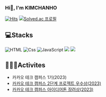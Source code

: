 

### Hi👋, I'm KIMCHANHO

[![Hits](https://hits.seeyoufarm.com/api/count/incr/badge.svg?url=https%3A%2F%2Fgithub.com%2Fkimchanho97&count_bg=%2379C83D&title_bg=%23555555&icon=&icon_color=%23E7E7E7&title=visited&edge_flat=false)](https://hits.seeyoufarm.com) [![Solved.ac
프로필](http://mazassumnida.wtf/api/mini/generate_badge?boj=nh0903)](https://solved.ac/nh0903)

## 💻Stacks

![HTML](https://img.shields.io/badge/HTML-E34F26?style=flat-square&logo=html5&logoColor=white) <img alt="Css" src ="https://img.shields.io/badge/CSS-1572B6.svg?&style=flat-square&logo=CSS3&logoColor=white"/> ![JavaScript](https://img.shields.io/badge/JavaScript-F7DF1E?style=flat-square&logo=javascript&logoColor=black) 
<img src="https://img.shields.io/badge/React-61DAFB?style=flat-square&logo=React&logoColor=white"> <img src="https://img.shields.io/badge/Python-3776AB?style=flat-square&logo=Python&logoColor=white">

## 🧑🏻‍💻Activites

+ 카카오 테크 캠퍼스 1기(2023)
+ [카카오 테크 캠퍼스 2단계 프로젝트 우수상(2023)](https://github.com/kimchanho97/step2-FE-kakao-shop)
+ [카카오 테크 캠퍼스 아이디어톤 장려상(2023)](https://gamy-property-526.notion.site/93bd7f148af146e3ac9599f4bc53da0c?pvs=4)
